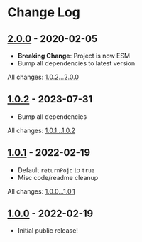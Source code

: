# Change Log
 
## [2.0.0](https://github.com/kiprobinson/chord-name/releases/tag/v2.0.0) - 2020-02-05
 
- **Breaking Change**: Project is now ESM
- Bump all dependencies to latest version

All changes: [1.0.2...2.0.0](https://github.com/kiprobinson/chord-name/compare/v1.0.2...v2.0.0)

## [1.0.2](https://github.com/kiprobinson/chord-name/releases/tag/v1.0.2) - 2023-07-31
 
- Bump all dependencies

All changes: [1.0.1...1.0.2](https://github.com/kiprobinson/chord-name/compare/v1.0.1...v1.0.2)

## [1.0.1](https://github.com/kiprobinson/chord-name/releases/tag/v1.0.1) - 2022-02-19
 
- Default `returnPojo` to `true`
- Misc code/readme cleanup

All changes: [1.0.0...1.0.1](https://github.com/kiprobinson/chord-name/compare/v1.0.0...v1.0.1)

## [1.0.0](https://github.com/kiprobinson/chord-name/releases/tag/v1.0.0) - 2022-02-19
 
- Initial public release!